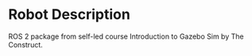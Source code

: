 # Robot Description

ROS 2 package from self-led course Introduction to Gazebo Sim by The Construct.
